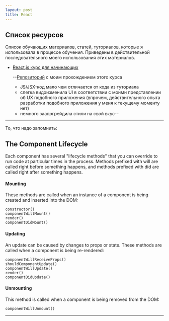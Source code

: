 ```yaml
---
layout: post
title: React
---
```


<h2 class="post__small-heading">Список ресурсов</h2>

Список обучающих материалов, статей, туториалов, которые я использовала в процессе обучения.
Приведены в действительной последовательного моего использования этих материалов.

* [React.js курс для начинающих](https://www.gitbook.com/book/maxfarseer/react-course-ru])

  --[Репозиторий](https://github.com/EkaterinaSava/react-course-ru__practice) с моим прохождением этого курса
    * JS/JSX-код мало чем отличается от кода из туториала
    * слегка видоизменила UI в соответствии с моими представлении об UX подобного приложения
    (впрочем, действительного опыта разработки подобного приложения у меня к текущему моменту нет)
    * немного заапргрейдила стили на свой вкус--


---

То, что надо запомнить:

<h2 class="post__small-heading">The Component Lifecycle</h2>

Each component has several "lifecycle methods" that you can override
to run code at particular times in the process. Methods prefixed with
will are called right before something happens, and methods
prefixed with did are called right after something happens.

#### Mounting

These methods are called when an instance of a component is being created and inserted into the DOM:


    constructor()
    componentWillMount()
    render()
    componentDidMount()


#### Updating

An update can be caused by changes to props or state. These methods are called when a component is being re-rendered:

    componentWillReceiveProps()
    shouldComponentUpdate()
    componentWillUpdate()
    render()
    componentDidUpdate()

#### Unmounting

This method is called when a component is being removed from the DOM:

    componentWillUnmount()



---

<!-- 11/01/2017 -->
